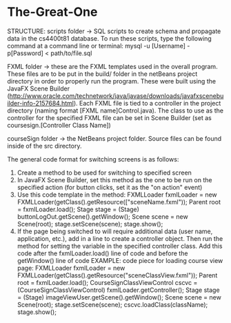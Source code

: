 # The-Great-One
STRUCTURE:
scripts folder -> SQL scripts to create schema and propagate data in the cs4400t81 database.
To run these scripts, type the following command at a command line or terminal:
mysql -u [Username] -p[Password] < path/to/file.sql

FXML folder -> these are the FXML templates used in the overall program.  These files are to be put in the build/ folder in the netBeans project directory in order to properly run the program.  These were built using the JavaFX Scene Builder (http://www.oracle.com/technetwork/java/javase/downloads/javafxscenebuilder-info-2157684.html).  Each FXML file is tied to a controller in the project directory (naming format [FXML name]Control.java).  The class to use as the controller for the specified FXML file can be set in Scene Builder (set as coursesign.[Controller Class Name])

courseSign folder -> the NetBeans project folder.  Source files can be found inside of the src directory.  

The general code format for switching screens is as follows:
1. Create a method to be used for switching to specified screen
2. In JavaFX Scene Builder, set this method as the one to be run on the specified action (for button clicks, set it as the "on action" event)
3. Use this code template in the method:
        FXMLLoader fxmlLoader = new FXMLLoader(getClass().getResource(["sceneName.fxml"));
        Parent root = fxmlLoader.load();
        Stage stage = (Stage) buttonLogOut.getScene().getWindow();
        Scene scene = new Scene(root);
        stage.setScene(scene);
        stage.show();
4. If the page being switched to will require additional data (user name, application, etc.), add in a line to create a controller object.  Then run the method for setting the variable in the specified controller class.  Add this code after the fxmlLoader.load() line of code and before the getWindow() line of code
EXAMPLE: code piece for loading course view page:
        FXMLLoader fxmlLoader = new FXMLLoader(getClass().getResource("sceneClassView.fxml"));
        Parent root = fxmlLoader.load();
        CourseSignClassViewControl cscvc = (CourseSignClassViewControl) fxmlLoader.getController();
        Stage stage = (Stage) imageViewUser.getScene().getWindow();
        Scene scene = new Scene(root);
        stage.setScene(scene);
        cscvc.loadClass(className);
        stage.show();
